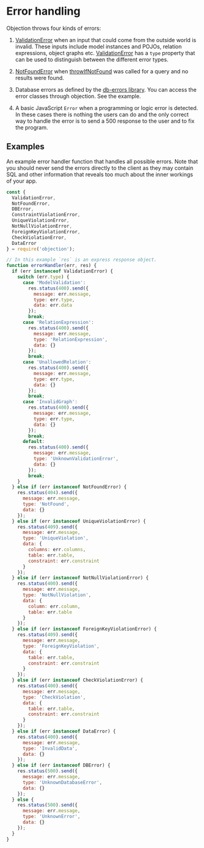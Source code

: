 # Error handling

Objection throws four kinds of errors:

1. [ValidationError](/api/types/#class-validationerror) when an input that could come from the outside world is invalid. These inputs
   include model instances and POJOs, relation expressions, object graphs etc. [ValidationError](/api/types/#class-validationerror) has
   a `type` property that can be used to distinguish between the different error types.

2. [NotFoundError](/api/types/#class-notfounderror) when [throwIfNotFound](/api/query-builder/other-methods.html#throwifnotfound) was called for a query and no
   results were found.

3. Database errors as defined by the [db-errors library](https://github.com/Vincit/db-errors). You can access the error classes through objection. See the example.

4. A basic JavaScript `Error` when a programming or logic error is detected. In these cases there is nothing the users
   can do and the only correct way to handle the error is to send a 500 response to the user and to fix the program.

## Examples

An example error handler function that handles all possible errors. Note that you should never send the errors directly to the client as they may contain SQL and other information that reveals too much about the inner workings of your app.

```js
const {
  ValidationError,
  NotFoundError,
  DBError,
  ConstraintViolationError,
  UniqueViolationError,
  NotNullViolationError,
  ForeignKeyViolationError,
  CheckViolationError,
  DataError
} = require('objection');

// In this example `res` is an express response object.
function errorHandler(err, res) {
  if (err instanceof ValidationError) {
    switch (err.type) {
      case 'ModelValidation':
        res.status(400).send({
          message: err.message,
          type: err.type,
          data: err.data
        });
        break;
      case 'RelationExpression':
        res.status(400).send({
          message: err.message,
          type: 'RelationExpression',
          data: {}
        });
        break;
      case 'UnallowedRelation':
        res.status(400).send({
          message: err.message,
          type: err.type,
          data: {}
        });
        break;
      case 'InvalidGraph':
        res.status(400).send({
          message: err.message,
          type: err.type,
          data: {}
        });
        break;
      default:
        res.status(400).send({
          message: err.message,
          type: 'UnknownValidationError',
          data: {}
        });
        break;
    }
  } else if (err instanceof NotFoundError) {
    res.status(404).send({
      message: err.message,
      type: 'NotFound',
      data: {}
    });
  } else if (err instanceof UniqueViolationError) {
    res.status(409).send({
      message: err.message,
      type: 'UniqueViolation',
      data: {
        columns: err.columns,
        table: err.table,
        constraint: err.constraint
      }
    });
  } else if (err instanceof NotNullViolationError) {
    res.status(400).send({
      message: err.message,
      type: 'NotNullViolation',
      data: {
        column: err.column,
        table: err.table
      }
    });
  } else if (err instanceof ForeignKeyViolationError) {
    res.status(409).send({
      message: err.message,
      type: 'ForeignKeyViolation',
      data: {
        table: err.table,
        constraint: err.constraint
      }
    });
  } else if (err instanceof CheckViolationError) {
    res.status(400).send({
      message: err.message,
      type: 'CheckViolation',
      data: {
        table: err.table,
        constraint: err.constraint
      }
    });
  } else if (err instanceof DataError) {
    res.status(400).send({
      message: err.message,
      type: 'InvalidData',
      data: {}
    });
  } else if (err instanceof DBError) {
    res.status(500).send({
      message: err.message,
      type: 'UnknownDatabaseError',
      data: {}
    });
  } else {
    res.status(500).send({
      message: err.message,
      type: 'UnknownError',
      data: {}
    });
  }
}
```
